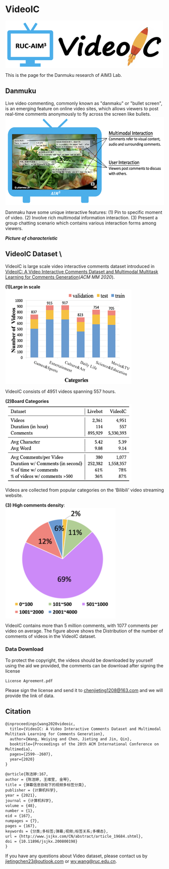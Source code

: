 # VideoIC
<img src="https://github.com/AIM3-RUC/VideoIC/blob/master/images/logo.png" width = "500" height = "150" alt="" align=center />  

This is the page for the Danmuku research of AIM3 Lab.



## Danmuku
Live video commenting, commonly known as "danmaku" or "bullet screen", is an emerging feature on online video sites, which allows viewers to post real-time comments anonymously to fly across the screen like bullets.
<img src="https://github.com/AIM3-RUC/VideoIC/blob/master/images/characteristic.png" width = "550" height = "280" alt="" align=center /> 

Danmaku have some unique interactive features:
(1) Pin to specific moment of video.
(2) Involve rich multimodal information interaction.
(3) Present a group chatting scenario which contains various interaction forms among viewers.

***Picture of characteristic***


## VideoIC Dataset \
VideoIC is large scale video interactive comments dataset introduced in [VideoIC: A Video Interactive Comments Dataset and Multimodal Multitask Learning for Comments Generation](https://dl.acm.org/doi/10.1145/3394171.3413890)(*ACM MM 2020*).

**(1)Large in scale** \
<img src="https://github.com/AIM3-RUC/VideoIC/blob/master/images/category.png" width = "400" height = "300" alt="" align=center /> 

VideoIC consists of 4951 videos spanning 557 hours.

**(2)Board Categories** \
<img src="https://github.com/AIM3-RUC/VideoIC/blob/master/images/statistic.png" width = "400" height = "250" alt="" align=center />

Videos are collected from popular categories on the ‘Bilibili’ video streaming website.


**(3) High comments density**: \
<img src="https://github.com/AIM3-RUC/VideoIC/blob/master/images/comments_num.png" width = "350" height = "350" alt="" align=center />


VideoIC contains more than 5 million comments, with 1077 comments per video on average. The figure above shows the Distribution of the number of comments of videos in the VideoIC dataset.


### Data Download
To protect the copyright, the videos should be downloaded by yourself using the aid we provided, the comments can be download after signing the license
```
License Agreement.pdf
```
Please sign the license and send it to chenjieting1208@163.com and we will provide the link of data.



## Citation

```
@inproceedings{wang2020videoic,
  title={VideoIC: A Video Interactive Comments Dataset and Multimodal Multitask Learning for Comments Generation},
  author={Wang, Weiying and Chen, Jieting and Jin, Qin},
  booktitle={Proceedings of the 28th ACM International Conference on Multimedia},
  pages={2599--2607},
  year={2020}
}
```

```
@article{陈洁婷:167,
author = {陈洁婷, 王维莹, 金琴},
title = {弹幕信息协助下的视频多标签分类},
publisher = {计算机科学},
year = {2021},
journal = {计算机科学},
volume = {48},
number = {1},
eid = {167},
numpages = {7},
pages = {167},
keywords = {分类;多标签;弹幕;视频;标签关系;多模态},
url = {http://www.jsjkx.com/CN/abstract/article_19684.shtml},
doi = {10.11896/jsjkx.200800198}
} 
```


If you have any questions about Video dataset, please contact us by jietingchen23@outlook.com or wy.wang@ruc.edu.cn.
